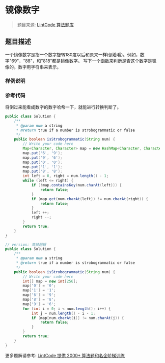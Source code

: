 # 镜像数字
 > 题目来源: [LintCode 算法题库](https://www.lintcode.com/problem/mirror-numbers/?utm_source=sc-github-wzz)
 ## 题目描述
 一个镜像数字是指一个数字旋转180度以后和原来一样(倒着看)。例如，数字"69"，"88"，和"818"都是镜像数字。
写下一个函数来判断是否这个数字是镜像的。数字用字符串来表示。
 ### 样例说明
 
 ### 参考代码
 将倒过来能看成数字的数字哈希一下，就能进行转换判断了。
```java
public class Solution {
    /**
     * @param num a string
     * @return true if a number is strobogrammatic or false
     */
    public boolean isStrobogrammatic(String num) {
        // Write your code here
        Map<Character, Character> map = new HashMap<Character, Character>();
        map.put('6', '9');
        map.put('9', '6');
        map.put('0', '0');
        map.put('1', '1');
        map.put('8', '8');
        int left = 0, right = num.length() - 1;
        while (left <= right) {
            if (!map.containsKey(num.charAt(left))) {
                return false;
            }
            if (map.get(num.charAt(left)) != num.charAt(right)) {
                return false;
            }
            left ++;
            right --;
        }
        return true;
    }
}

// version: 高频题班
public class Solution {
    /**
     * @param num a string
     * @return true if a number is strobogrammatic or false
     */
    public boolean isStrobogrammatic(String num) {
        // Write your code here
        int[] map = new int[256];
        map['0'] = '0';
        map['1'] = '1';
        map['6'] = '9';
        map['8'] = '8';
        map['9'] = '6';
        for (int i = 0; i < num.length(); i++) {
            int j = num.length() - i - 1;
            if (map[num.charAt(i)] != num.charAt(j)) {
                return false;
            }
        }
        return true;
    }
}
```
 更多题解请参考: [LintCode 提供 2000+ 算法题和名企阶梯训练](https://www.lintcode.com/problem/?utm_source=sc-github-wzz)